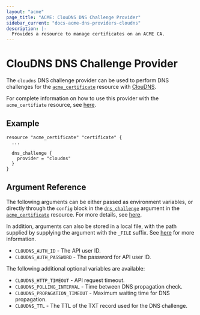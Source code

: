```yaml
---
layout: "acme"
page_title: "ACME: ClouDNS DNS Challenge Provider"
sidebar_current: "docs-acme-dns-providers-cloudns"
description: |-
  Provides a resource to manage certificates on an ACME CA.
---
```


# ClouDNS DNS Challenge Provider

The `cloudns` DNS challenge provider can be used to perform DNS challenges for
the [`acme_certificate`][resource-acme-certificate] resource with
[ClouDNS][provider-service-page].

[resource-acme-certificate]: /docs/providers/acme/r/certificate.html
[provider-service-page]: https://www.cloudns.net

For complete information on how to use this provider with the `acme_certifiate`
resource, see [here][resource-acme-certificate-dns-challenges].

[resource-acme-certificate-dns-challenges]: /docs/providers/acme/r/certificate.html#using-dns-challenges

## Example

```hcl
resource "acme_certificate" "certificate" {
  ...

  dns_challenge {
    provider = "cloudns"
  }
}
```

## Argument Reference

The following arguments can be either passed as environment variables, or
directly through the `config` block in the
[`dns_challenge`][resource-acme-certificate-dns-challenge-arg] argument in the
[`acme_certificate`][resource-acme-certificate] resource. For more details, see
[here][resource-acme-certificate-dns-challenges].

[resource-acme-certificate-dns-challenge-arg]: /docs/providers/acme/r/certificate.html#dns_challenge

In addition, arguments can also be stored in a local file, with the path
supplied by supplying the argument with the `_FILE` suffix. See
[here][acme-certificate-file-arg-example] for more information.

[acme-certificate-file-arg-example]: /docs/providers/acme/r/certificate.html#using-variable-files-for-provider-arguments

* `CLOUDNS_AUTH_ID` - The API user ID.
* `CLOUDNS_AUTH_PASSWORD` - The password for API user ID.

The following additional optional variables are available:

* `CLOUDNS_HTTP_TIMEOUT` - API request timeout.
* `CLOUDNS_POLLING_INTERVAL` - Time between DNS propagation check.
* `CLOUDNS_PROPAGATION_TIMEOUT` - Maximum waiting time for DNS propagation.
* `CLOUDNS_TTL` - The TTL of the TXT record used for the DNS challenge.


